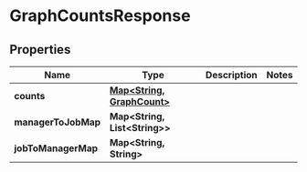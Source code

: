 

# GraphCountsResponse


## Properties

| Name | Type | Description | Notes |
|------------ | ------------- | ------------- | -------------|
|**counts** | [**Map&lt;String, GraphCount&gt;**](GraphCount.md) |  |  |
|**managerToJobMap** | **Map&lt;String, List&lt;String&gt;&gt;** |  |  |
|**jobToManagerMap** | **Map&lt;String, String&gt;** |  |  |



